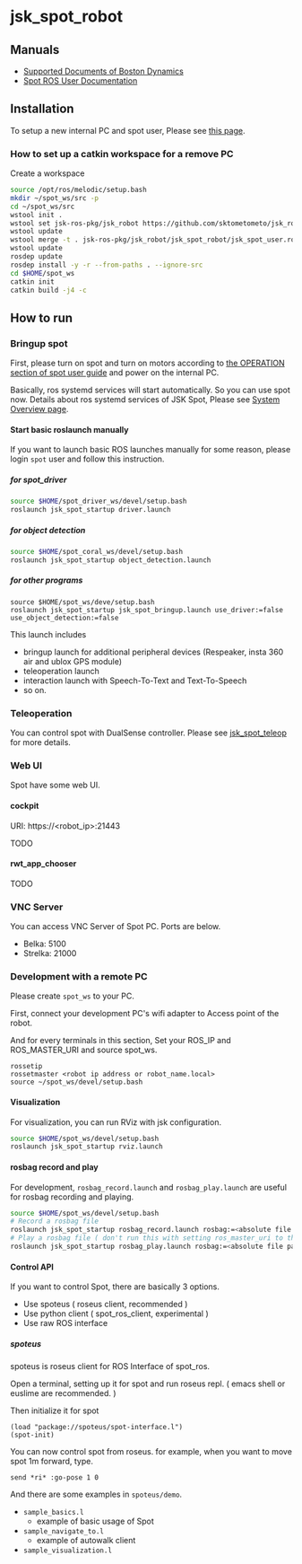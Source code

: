jsk_spot_robot
==============

## Manuals

- [Supported Documents of Boston Dynamics](https://www.bostondynamics.com/spot/training/documentation)
- [Spot ROS User Documentation](http://www.clearpathrobotics.com/assets/guides/melodic/spot-ros/ros_usage.html#taking-control-of-the-robot)

## Installation

To setup a new internal PC and spot user, Please see [this page](./SetupInternalPCAndSpotUser.md).

### How to set up a catkin workspace for a remove PC

Create a workspace

```bash
source /opt/ros/melodic/setup.bash
mkdir ~/spot_ws/src -p
cd ~/spot_ws/src
wstool init .
wstool set jsk-ros-pkg/jsk_robot https://github.com/sktometometo/jsk_robot.git --git -v develop/spot
wstool update
wstool merge -t . jsk-ros-pkg/jsk_robot/jsk_spot_robot/jsk_spot_user.rosinstall
wstool update
rosdep update
rosdep install -y -r --from-paths . --ignore-src
cd $HOME/spot_ws
catkin init
catkin build -j4 -c
```

## How to run

### Bringup spot

First, please turn on spot and turn on motors according to [the OPERATION section of spot user guide](https://www.bostondynamics.com/sites/default/files/inline-files/spot-user-guide.pdf) and power on the internal PC.

Basically, ros systemd services will start automatically. So you can use spot now.
Details about ros systemd services of JSK Spot, Please see [System Overview page](./SystemOverview.md).

#### Start basic roslaunch manually

If you want to launch basic ROS launches manually for some reason, please login `spot` user and follow this instruction.

##### for spot_driver

```bash
source $HOME/spot_driver_ws/devel/setup.bash
roslaunch jsk_spot_startup driver.launch
```

##### for object detection

```bash
source $HOME/spot_coral_ws/devel/setup.bash
roslaunch jsk_spot_startup object_detection.launch
```

##### for other programs

```
source $HOME/spot_ws/deve/setup.bash
roslaunch jsk_spot_startup jsk_spot_bringup.launch use_driver:=false use_object_detection:=false
```

This launch includes
- bringup launch for additional peripheral devices (Respeaker, insta 360 air and ublox GPS module)
- teleoperation launch
- interaction launch with Speech-To-Text and Text-To-Speech
- so on.

### Teleoperation

You can control spot with DualSense controller. Please see [jsk_spot_teleop](./jsk_spot_teleop/README.md) for more details.

### Web UI

Spot have some web UI.

#### cockpit

URI: https://<robot_ip>:21443

TODO

#### rwt_app_chooser

TODO

### VNC Server

You can access VNC Server of Spot PC.
Ports are below.

- Belka: 5100
- Strelka: 21000

### Development with a remote PC

Please create `spot_ws` to your PC.

First, connect your development PC's wifi adapter to Access point of the robot.

And for every terminals in this section, Set your ROS_IP and ROS_MASTER_URI and source spot_ws.

```
rossetip
rossetmaster <robot ip address or robot_name.local>
source ~/spot_ws/devel/setup.bash
```

#### Visualization

For visualization, you can run RViz with jsk configuration.

```bash
source $HOME/spot_ws/devel/setup.bash
roslaunch jsk_spot_startup rviz.launch
```

#### rosbag record and play

For development, `rosbag_record.launch` and `rosbag_play.launch` are useful for rosbag recording and playing.

```bash
source $HOME/spot_ws/devel/setup.bash
# Record a rosbag file
roslaunch jsk_spot_startup rosbag_record.launch rosbag:=<absolute file path to rosbag file>
# Play a rosbag file ( don't run this with setting ros_master_uri to the robot )
roslaunch jsk_spot_startup rosbag_play.launch rosbag:=<absolute file path to rosbag file>
```

#### Control API

If you want to control Spot, there are basically 3 options.

- Use spoteus ( roseus client, recommended )
- Use python client ( spot_ros_client, experimental )
- Use raw ROS interface

##### spoteus

spoteus is roseus client for ROS Interface of spot_ros.

Open a terminal, setting up it for spot and run roseus repl. ( emacs shell or euslime are recommended. )

Then initialize it for spot

```
(load "package://spoteus/spot-interface.l")
(spot-init)
```

You can now control spot from roseus.
for example, when you want to move spot 1m forward, type.

```
send *ri* :go-pose 1 0
```

And there are some examples in `spoteus/demo`.

- `sample_basics.l`
  + example of basic usage of Spot
- `sample_navigate_to.l`
  + example of autowalk client
- `sample_visualization.l`
